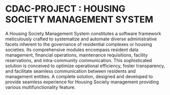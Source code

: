 # CDAC-PROJECT : HOUSING SOCIETY MANAGEMENT SYSTEM

A Housing Society Management System constitutes a software framework meticulously crafted to systematize and automate diverse administrative facets inherent to the governance of residential complexes or housing societies. 
Its comprehensive modules encompass resident data management, financial operations, maintenance requisitions, facility reservations, and intra-community communication. 
This sophisticated solution is conceived to optimize operational efficiency, foster transparency, and facilitate seamless communication between residents and management entities.
A complete solution, designed and developed to provide seamless experience for Housing Society management providing various multifunctionality feature.
